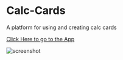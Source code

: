 # Calc-Cards
A platform for using and creating calc cards

[Click Here to go to the App](https://ashhalsyed.github.io/Calc-Cards)

![screenshot](https://raw.githubusercontent.com/ashhalsyed/Calc-Cards-Beta/master/src/assets/screenshot.PNG)
